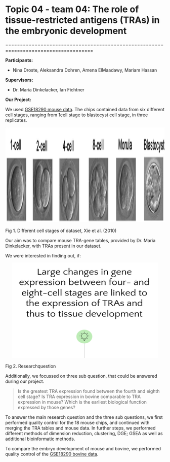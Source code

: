 # Topic 04 - team 04: The role of tissue-restricted antigens (TRAs) in the embryonic development
====================================================================================

**Participants:**
* Nina Droste, Aleksandra Dohren, Amena ElMaadawy, Mariam Hassan

**Supervisors:**
* Dr. Maria Dinkelacker, Ian Fichtner 

**Our Project:**

We used [GSE18290 mouse data](https://www.ncbi.nlm.nih.gov/geo/query/acc.cgi?acc=GSE18290). The chips contained data from six different cell stages, ranging from 1cell stage to blastocyst cell stage, in three replicates. 

<p align="center">
  <img width="700" height="300" src="https://github.com/datascience-mobi-2022/2022-topic-04-team-04/blob/8bdce2e53b4b714cc99cee5cbfea0e31622c70e8/Topic4_cellstages.png">
  
  
  Fig 1. Different cell stages of dataset, Xie et al. (2010)
</p>

Our aim was to compare mouse TRA-gene tables, provided by Dr. Maria Dinkelacker, with TRAs present in our dataset.

We were interested in finding out, if:


<p align="center">
  <img width="460" height="300" src="https://github.com/datascience-mobi-2022/2022-topic-04-team-04/blob/1b6a4cc1fc4fcf1aaf52a296396986c63ca121b1/Topic4_Researchquestion.png">
  
  
  Fig 2. Researchquestion
</p>

Additionally, we focussed on three sub question, that could be answered during our project. 

> Is the greatest TRA expression found between the fourth and eighth cell stage?
> Is TRA expression in bovine comparable to TRA expression in mouse?
> Which is the earliest biological function expressed by those genes?

To answer the main research question and the three sub questions, we first performed quality control for the 18 mouse chips, and continued with merging the TRA tables and mouse data. In further steps, we performed different methods of dimension reduction, clustering, DGE; GSEA as well as additional bioinformatic methods.

To compare the embryo development of mouse and bovine, we performed quality control of the [GSE18290 bovine data](https://www.ncbi.nlm.nih.gov/geo/query/acc.cgi?acc=GSE18290).


